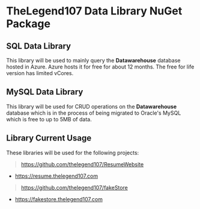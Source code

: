 # TheLegend107 Data Library NuGet Package
## SQL Data Library
This library will be used to mainly query the **Datawarehouse** database hosted in Azure. Azure hosts it for free for about 12 months. The free for life version has limited vCores.
## MySQL Data Library
This library will be used for CRUD operations on the **Datawarehouse** database which is in the process of being migrated to Oracle's MySQL which is free to up to 5MB of data.

## Library Current Usage
These libraries will be used for the following projects:
> https://github.com/thelegend107/ResumeWebsite
- https://resume.thelegend107.com
> https://github.com/thelegend107/fakeStore
- https://fakestore.thelegend107.com
